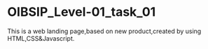 # OIBSIP_Level-01_task_01
This is a web landing page,based on new product,created by using HTML,CSS&amp;Javascript.
